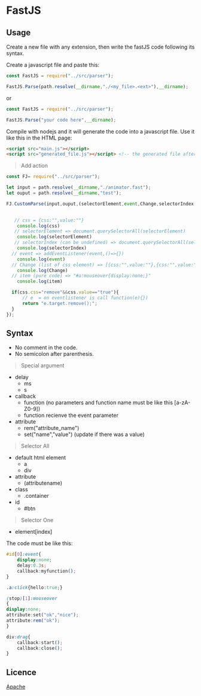 # FastJS

## Usage

Create a new file with any extension, then write the fastJS code following its syntax.

Create a javascript file and paste this:

```javascript
const FastJS = require("../src/parser");

FastJS.Parse(path.resolve(__dirname,"./<my_file>.<ext>"),__dirname);
```
or
```javascript
const FastJS = require("../src/parser");

FastJS.Parse("your code here",__dirname);
```
Compile with nodejs and it will generate the code into a javascript file.
Use it like this in the HTML page:

```html
<script src="main.js"></script>
<script src="generated_file.js"></script> <!-- the generated file after your principal script -->
```

> Add action

```javascript
const FJ= require("../src/parser");

let input = path.resolve(__dirname,"./animator.fast");
let ouput = path.resolve(__dirname,"test");

FJ.CustomParse(input,ouput,(selectorElement,event,Change,selectorIndex,item,css)=>{
    

   // css = {css:"",value:""}
    console.log(css)
   // selectorElement => document.querySelectorAll(selectorElement)
    console.log(selectorElement)
   // selectorIndex (can be undefined) => document.querySelectorAll(selectorElement)[selectorIndex]
    console.log(selectorIndex)
  // event => addEventListener(event,()=>{})
    console.log(event)
  // Change (list of css element) => [{css:"",value:""},{css:"",value:""}]
    console.log(Change)
  // item (pure code) => "#a:mouseover{display:none;}"
    console.log(item)

  if(css.css="remove"&&css.value=="true"){
      // e  = on eventlistener is call function(e){})
      return "e.target.remove();"; 
  }
});
```
## Syntax

* No comment in the code.
* No semicolon after parenthesis.

> Special argument

* delay
    * ms
    * s
* callback
    * function (no parameters and function name must be like this [a-zA-Z0-9])
    * function recienve the event parameter
* attribute
    * rem("attribute_name")
    * set("name","value")  (update if there was a value)

> Selector All

* default html element
    * a
    * div
* attribute
    * (attributename)
* class
    * .container
* id
    * #btn

> Selector One

* element[index]

The code must be like this:

```css
#id[0]:event{
    display:none;
    delay:0.3s;
    callback:myfunction();
}

.a:click{hello:true;}

(stop)[1]:mouseover
{
display:none;
attribute:set("ok","nice");
attribute:rem("ok");
}

div:drag{
    callback:start();
    callback:close();
}
```



## Licence
[Apache](https://github.com/JulesG10/FastJS/blob/master/LICENSE)
